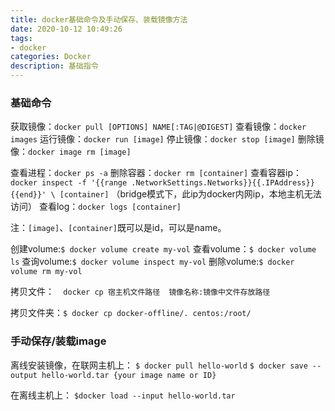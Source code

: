 ```yaml
---
title: docker基础命令及手动保存、装载镜像方法
date: 2020-10-12 10:49:26
tags: 
- docker
categories: Docker
description: 基础指令
---
```


### 基础命令
获取镜像：`docker pull [OPTIONS] NAME[:TAG|@DIGEST]`
查看镜像：`docker images`
运行镜像：`docker run [image]`
停止镜像：`docker stop [image]`
删除镜像：`docker image rm [image]`

查看进程：`docker ps -a`
删除容器：`docker rm [container]`
查看容器ip：`docker inspect -f '{{range .NetworkSettings.Networks}}{{.IPAddress}}{{end}}' \ [container]`
（bridge模式下，此ip为docker内网ip，本地主机无法访问）
查看log：`docker logs [container]`

注：`[image]`、`[container]`既可以是id，可以是name。

创建volume:`$ docker volume create my-vol`
查看volume：`$ docker volume ls`
查询volume:`$ docker volume inspect my-vol`
删除volume:`$ docker volume rm my-vol`



拷贝文件：`  docker cp 宿主机文件路径  镜像名称:镜像中文件存放路径`

拷贝文件夹：`$ docker cp docker-offline/. centos:/root/`

### 手动保存/装载image
离线安装镜像，在联网主机上：
`$ docker pull hello-world`
`$ docker save --output hello-world.tar {your image name or ID}`

在离线主机上：
`$docker load --input hello-world.tar`